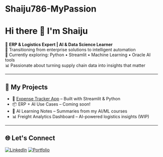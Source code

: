 # Shaiju786-MyPassion
# Hi there 👋 I'm Shaiju

🎯 **ERP & Logistics Expert | AI & Data Science Learner**  
🔄 Transitioning from enterprise solutions to intelligent automation  
🧠 Currently exploring: Python • Streamlit • Machine Learning • Oracle AI tools  
📊 Passionate about turning supply chain data into insights that matter

---

## 🧰 My Projects
- 🚀 [Expense Tracker App](https://expense-tracker-app-qgruvatbmah3nsrndcgrvu.streamlit.app/) – Built with Streamlit & Python
- 📦 ERP + AI Use Cases – Coming soon!
- 📘 AI Learning Notes – Summaries from my AI/ML courses
- 📊 Freight Analytics Dashboard – AI-powered logistics insights (WIP)

---

## 🌐 Let's Connect
[![LinkedIn](https://img.shields.io/badge/LinkedIn-blue?logo=linkedin)](https://www.linkedin.com/in/shaijushajahan)
[![Portfolio](https://img.shields.io/badge/Streamlit_Portfolio-orange?logo=streamlit)](https://github.com/Shaiju786/Shaiju786-MyPassion.git)

